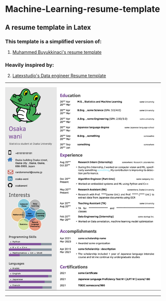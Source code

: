 # Machine-Learning-resume-template
## A resume template in Latex
### This template is a simplified version of:
1. [Muhammed Buyukkinaci's resume template ](https://github.com/MuhammedBuyukkinaci/Data-Scientist-LaTeX-Resume-with-Photo)
### Heavily inspired by:
2. [Latexstudio's Data engineer Resume template](https://github.com/latexstudio/Data-Engineer-Resume-LaTeX) 
***
![CV Screenshot](resume.png)
***
